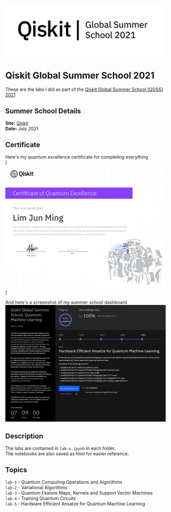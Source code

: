 ![QGSS 2021 Banner](qgssqml2021wordmark.png)  
  
# Qiskit Global Summer School 2021  
  
These are the labs I did as part of the [Qiskit Global Summer School (QGSS) 2021](https://challenges.quantum-computing.ibm.com/qgss21)  
  
## Summer School Details  
__Site:__ [Qiskit](https://challenges.quantum-computing.ibm.com/qgss21)  
__Date:__ July 2021  
  
## Certificate  
Here's my quantum excellence certificate for completing everything  
[![QGSS 2021 Quantum Excellence Certificate](qgssqml2021_certificate.jpg)]  
  
And here's a screenshot of my summer school dashboard  
[![QGSS 2021 Portal Screenshot](qgssqml2021_portal.jpg)](https://challenges.quantum-computing.ibm.com/qgss21)  
  
## Description  
The labs are contained in `lab-x.ipynb` in each folder.  
The notebooks are also saved as html for easier reference.  
  
## Topics  
`lab-1` - Quantum Computing Operations and Algorithms  
`lab-2` - Variational Algorithms  
`lab-3` - Quantum Feature Maps, Kernels and Support Vector Machines  
`lab-4` - Training Quantum Circuits  
`lab-5` - Hardware Efficient Ansatze for Quantum Machine Learning  